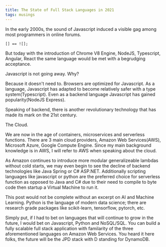 ```yaml
---
title: The State of Full Stack Languages in 2021
tags: musings
---
```


In the early 2000s, the sound of Javascript induced a visible gag among most programmers in online forums. 
```
[] == ![];
```

But today with the introduction of Chrome V8 Engine, NodeJS, Typescript, Angular, React the same language would be met with a begrudging acceptance.

Javascript is not going away. Why? 

Because it doesn't need to.
Browsers are optimized for Javascript. 
As a language, Javascript has adapted to become relatively safer with a type system(Typescript). 
Even as a backend language Javascript has gained popularity(NodeJS Express).

Speaking of backend, there is another revolutionary technology that has made its mark on the 21st century. 

The Cloud.

We are now in the age of containers, microservices and serverless functions. There are 3 main cloud providers, Amazon Web Services(AWS), Microsoft Azure, Google Compute Engine. Since my main background knowledge is in AWS, I will refer to AWS when speaking about the cloud.

As Amazon continues to introduce more modular generalizeable lambdas without cold starts, we may even begin to see the decline of backend technologies like Java Spring or C# ASP.NET. Additionally scripting languages like javascript or python are the preferred choice for serverless function as opposed to Java and C# due to their need to compile to byte code then startup a Virtual Machine to run it. 

This post would not be complete without an excerpt on AI and Machine Learning. Python is the language of modern data science; there are research grade packages like scikit-learn, tensorflow, pytorch, etc. 

Simply put, if I had to bet on languages that will continue to grow in the future, I would bet on Javascript, Python and NoSQL/SQL. You can build a fully scalable full stack application with familarity of the three aforementioned languages on Amazon Web Services. 
You heard it here folks, the future will be the JPD stack with D standing for DynamoDB.